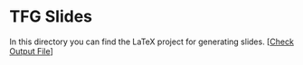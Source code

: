 # TFG Slides

In this directory you can find the LaTeX project for generating slides. [[Check Output File](https://github.com/davidcawork/TFG/raw/master/doc/slides/Diapos_TFG.pdf)]

